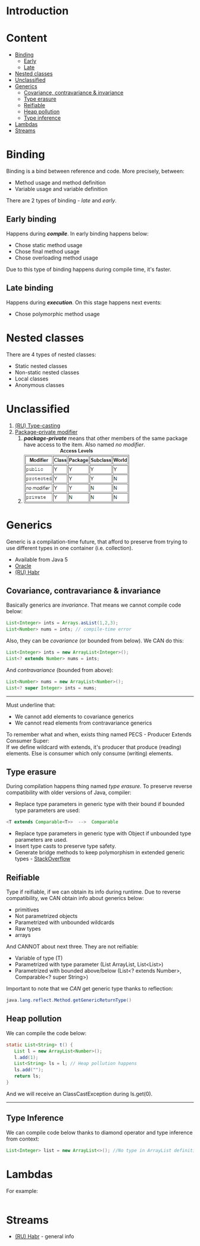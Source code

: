 # Introduction

# Content
- [Binding](#binding)
  - [Early](#early-binding)
  - [Late](#late-binding)
- [Nested classes](#Nested-classes)
- [Unclassified](#Unclassified)
- [Generics](#generics)
  - [Covariance, contravariance & invariance](#covariance-contravariance--invariance)
  - [Type erasure](#type-erasure)
  - [Reifiable](#reifiable)
  - [Heap pollution](#heap-pollution)
  - [Type inference](#type-inference)
- [Lambdas](#lambdas)
- [Streams](#streams)

# Binding
Binding is a bind between reference and code. More precisely, between:
- Method usage and method definition
- Variable usage and variable definition

There are 2 types of binding - *late* and *early*.
## Early binding
Happens during ***compile***.
In early binding happens below:
- Chose static method usage
- Chose final method usage
- Chose overloading method usage

Due to this type of binding happens during compile time, it's faster.
## Late binding
Happens during ***execution***.
On this stage happens next events:
- Chose polymorphic method usage
# Nested classes
There are 4 types of nested classes:
- Static nested classes
- Non-static nested classes
- Local classes
- Anonymous classes

# Unclassified
1. [(RU) Type-casting](https://javascopes.com/java-type-casting-b529c005/#:~:text=%D0%BC%D0%BE%D0%B6%D0%B5%D1%82%20%D1%80%D0%B0%D1%81%D1%88%D0%B8%D1%80%D0%B8%D1%82%D1%8C%20%D0%B5%D0%B3%D0%BE.-,%D0%A1%D1%81%D1%8B%D0%BB%D0%BA%D0%B0,-%D0%BF%D0%BE%D0%B4%D0%BE%D0%B1%D0%BD%D0%B0%20%D0%B4%D0%B8%D1%81%D1%82%D0%B0%D0%BD%D1%86%D0%B8%D0%BE%D0%BD%D0%BD%D0%BE%D0%BC%D1%83%20%D1%83%D0%BF%D1%80%D0%B0%D0%B2%D0%BB%D0%B5%D0%BD%D0%B8%D1%8E)
2. [Package-private modifier](https://docs.oracle.com/javase/tutorial/java/javaOO/accesscontrol.html#:~:text=protected%2C%20or%20package%2Dprivate%20(-,no%20explicit%20modifier,-).)
    1. ***package-private*** means that other members of the same package have access to the item. Also named *no modifier*.
    2. ![img.png](access-levels.png)

# Generics
Generic is a compilation-time future, that afford to preserve from trying 
to use different types in one container (i.e. collection).
- Available from Java 5
- [Oracle](https://docs.oracle.com/javase/tutorial/java/generics/types.html)
- [(RU) Habr](https://habr.com/ru/company/sberbank/blog/416413/)
## Covariance, contravariance & invariance
Basically generics are *invariance*. That means we cannot compile code below:
```java
List<Integer> ints = Arrays.asList(1,2,3);
List<Number> nums = ints; // compile-time error
```

Also, they can be *covariance* (or bounded from below). We CAN do this:
```java
List<Integer> ints = new ArrayList<Integer>();
List<? extends Number> nums = ints;
```

And *contravariance* (bounded from above):
```java
List<Number> nums = new ArrayList<Number>();
List<? super Integer> ints = nums;
```
---
Must underline that:
- We cannot add elements to covariance generics
- We cannot read elements from contravariance generics  

To remember what and when, exists thing named PECS - Producer Extends Consumer Super:  
If we define wildcard with extends, it's producer that produce (reading) elements. Else 
is consumer which only consume (writing) elements.
## Type erasure
During compilation happens thing named *type erasure*. To preserve 
reverse compatibility with older versions of Java, compiler:
- Replace type parameters in generic type with their bound if bounded type parameters are used:
```java
<T extends Comparable<T>>  -->  Comparable
```
- Replace type parameters in generic type with Object if unbounded type parameters are used.
- Insert type casts to preserve type safety.
- Generate bridge methods to keep polymorphism in extended generic types - [StackOverflow](https://ru.stackoverflow.com/questions/1003660/bridge-%D0%BC%D0%B5%D1%82%D0%BE%D0%B4%D1%8B-java)
## Reifiable
Type if reifiable, if we can obtain its info during runtime. Due to reverse
compatibility, we CAN obtain info about generics below:
- primitives
- Not parametrized objects
- Parametrized with unbounded wildcards
- Raw types
- arrays

And CANNOT about next three. They are not reifiable:
- Variable of type (T)
- Parametrized with type parameter (List<Number> ArrayList<String>, List<List<String>>)
- Parametrized with bounded above/below (List<? extends Number>, Comparable<? super String>)

Important to note that we *CAN* get generic type thanks to reflection:
```java
java.lang.reflect.Method.getGenericReturnType()
```
## Heap pollution
We can compile the code below:
```java
static List<String> t() {
   List l = new ArrayList<Number>();
   l.add(1);
   List<String> ls = l; // Heap pollution happens
   ls.add("");
   return ls;
}
```
And we will receive an ClassCastException during ls.get(0).

---

## Type Inference
We can compile code below thanks to diamond operator and type inference from context:
```java
List<Integer> list = new ArrayList<>(); //No type in ArrayList definition
```
# Lambdas
For example:
```java

```
# Streams
- [(RU) Habr](https://habr.com/ru/company/luxoft/blog/270383/) - general info
